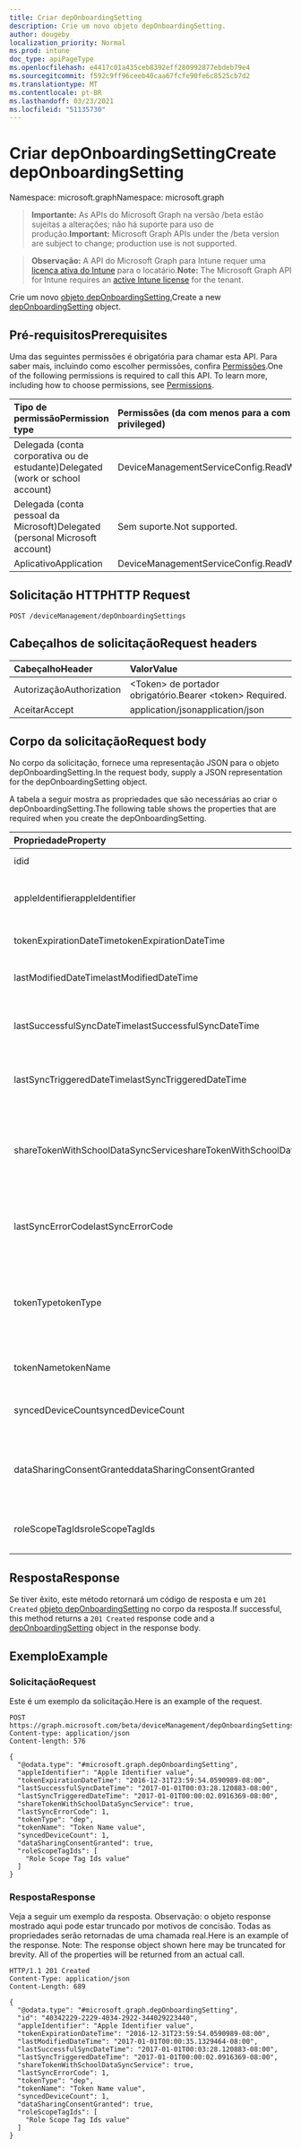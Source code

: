 ```yaml
---
title: Criar depOnboardingSetting
description: Crie um novo objeto depOnboardingSetting.
author: dougeby
localization_priority: Normal
ms.prod: intune
doc_type: apiPageType
ms.openlocfilehash: e4417c01a435ceb8392eff280992877ebdeb79e4
ms.sourcegitcommit: f592c9ff96ceeb40caa67fcfe90fe6c8525cb7d2
ms.translationtype: MT
ms.contentlocale: pt-BR
ms.lasthandoff: 03/23/2021
ms.locfileid: "51135730"
---
```

# <a name="create-deponboardingsetting"></a><span data-ttu-id="a96ce-103">Criar depOnboardingSetting</span><span class="sxs-lookup"><span data-stu-id="a96ce-103">Create depOnboardingSetting</span></span>

<span data-ttu-id="a96ce-104">Namespace: microsoft.graph</span><span class="sxs-lookup"><span data-stu-id="a96ce-104">Namespace: microsoft.graph</span></span>

> <span data-ttu-id="a96ce-105">**Importante:** As APIs do Microsoft Graph na versão /beta estão sujeitas a alterações; não há suporte para uso de produção.</span><span class="sxs-lookup"><span data-stu-id="a96ce-105">**Important:** Microsoft Graph APIs under the /beta version are subject to change; production use is not supported.</span></span>

> <span data-ttu-id="a96ce-106">**Observação:** A API do Microsoft Graph para Intune requer uma [licença ativa do Intune](https://go.microsoft.com/fwlink/?linkid=839381) para o locatário.</span><span class="sxs-lookup"><span data-stu-id="a96ce-106">**Note:** The Microsoft Graph API for Intune requires an [active Intune license](https://go.microsoft.com/fwlink/?linkid=839381) for the tenant.</span></span>

<span data-ttu-id="a96ce-107">Crie um novo [objeto depOnboardingSetting.](../resources/intune-enrollment-deponboardingsetting.md)</span><span class="sxs-lookup"><span data-stu-id="a96ce-107">Create a new [depOnboardingSetting](../resources/intune-enrollment-deponboardingsetting.md) object.</span></span>

## <a name="prerequisites"></a><span data-ttu-id="a96ce-108">Pré-requisitos</span><span class="sxs-lookup"><span data-stu-id="a96ce-108">Prerequisites</span></span>
<span data-ttu-id="a96ce-p101">Uma das seguintes permissões é obrigatória para chamar esta API. Para saber mais, incluindo como escolher permissões, confira [Permissões](/graph/permissions-reference).</span><span class="sxs-lookup"><span data-stu-id="a96ce-p101">One of the following permissions is required to call this API. To learn more, including how to choose permissions, see [Permissions](/graph/permissions-reference).</span></span>

|<span data-ttu-id="a96ce-111">Tipo de permissão</span><span class="sxs-lookup"><span data-stu-id="a96ce-111">Permission type</span></span>|<span data-ttu-id="a96ce-112">Permissões (da com menos para a com mais privilégios)</span><span class="sxs-lookup"><span data-stu-id="a96ce-112">Permissions (from least to most privileged)</span></span>|
|:---|:---|
|<span data-ttu-id="a96ce-113">Delegada (conta corporativa ou de estudante)</span><span class="sxs-lookup"><span data-stu-id="a96ce-113">Delegated (work or school account)</span></span>|<span data-ttu-id="a96ce-114">DeviceManagementServiceConfig.ReadWrite.All</span><span class="sxs-lookup"><span data-stu-id="a96ce-114">DeviceManagementServiceConfig.ReadWrite.All</span></span>|
|<span data-ttu-id="a96ce-115">Delegada (conta pessoal da Microsoft)</span><span class="sxs-lookup"><span data-stu-id="a96ce-115">Delegated (personal Microsoft account)</span></span>|<span data-ttu-id="a96ce-116">Sem suporte.</span><span class="sxs-lookup"><span data-stu-id="a96ce-116">Not supported.</span></span>|
|<span data-ttu-id="a96ce-117">Aplicativo</span><span class="sxs-lookup"><span data-stu-id="a96ce-117">Application</span></span>|<span data-ttu-id="a96ce-118">DeviceManagementServiceConfig.ReadWrite.All</span><span class="sxs-lookup"><span data-stu-id="a96ce-118">DeviceManagementServiceConfig.ReadWrite.All</span></span>|

## <a name="http-request"></a><span data-ttu-id="a96ce-119">Solicitação HTTP</span><span class="sxs-lookup"><span data-stu-id="a96ce-119">HTTP Request</span></span>
<!-- {
  "blockType": "ignored"
}
-->
``` http
POST /deviceManagement/depOnboardingSettings
```

## <a name="request-headers"></a><span data-ttu-id="a96ce-120">Cabeçalhos de solicitação</span><span class="sxs-lookup"><span data-stu-id="a96ce-120">Request headers</span></span>
|<span data-ttu-id="a96ce-121">Cabeçalho</span><span class="sxs-lookup"><span data-stu-id="a96ce-121">Header</span></span>|<span data-ttu-id="a96ce-122">Valor</span><span class="sxs-lookup"><span data-stu-id="a96ce-122">Value</span></span>|
|:---|:---|
|<span data-ttu-id="a96ce-123">Autorização</span><span class="sxs-lookup"><span data-stu-id="a96ce-123">Authorization</span></span>|<span data-ttu-id="a96ce-124">&lt;Token&gt; de portador obrigatório.</span><span class="sxs-lookup"><span data-stu-id="a96ce-124">Bearer &lt;token&gt; Required.</span></span>|
|<span data-ttu-id="a96ce-125">Aceitar</span><span class="sxs-lookup"><span data-stu-id="a96ce-125">Accept</span></span>|<span data-ttu-id="a96ce-126">application/json</span><span class="sxs-lookup"><span data-stu-id="a96ce-126">application/json</span></span>|

## <a name="request-body"></a><span data-ttu-id="a96ce-127">Corpo da solicitação</span><span class="sxs-lookup"><span data-stu-id="a96ce-127">Request body</span></span>
<span data-ttu-id="a96ce-128">No corpo da solicitação, fornece uma representação JSON para o objeto depOnboardingSetting.</span><span class="sxs-lookup"><span data-stu-id="a96ce-128">In the request body, supply a JSON representation for the depOnboardingSetting object.</span></span>

<span data-ttu-id="a96ce-129">A tabela a seguir mostra as propriedades que são necessárias ao criar o depOnboardingSetting.</span><span class="sxs-lookup"><span data-stu-id="a96ce-129">The following table shows the properties that are required when you create the depOnboardingSetting.</span></span>

|<span data-ttu-id="a96ce-130">Propriedade</span><span class="sxs-lookup"><span data-stu-id="a96ce-130">Property</span></span>|<span data-ttu-id="a96ce-131">Tipo</span><span class="sxs-lookup"><span data-stu-id="a96ce-131">Type</span></span>|<span data-ttu-id="a96ce-132">Descrição</span><span class="sxs-lookup"><span data-stu-id="a96ce-132">Description</span></span>|
|:---|:---|:---|
|<span data-ttu-id="a96ce-133">id</span><span class="sxs-lookup"><span data-stu-id="a96ce-133">id</span></span>|<span data-ttu-id="a96ce-134">Cadeia de caracteres</span><span class="sxs-lookup"><span data-stu-id="a96ce-134">String</span></span>|<span data-ttu-id="a96ce-135">O UUID do objeto.</span><span class="sxs-lookup"><span data-stu-id="a96ce-135">UUID for the object</span></span>|
|<span data-ttu-id="a96ce-136">appleIdentifier</span><span class="sxs-lookup"><span data-stu-id="a96ce-136">appleIdentifier</span></span>|<span data-ttu-id="a96ce-137">Cadeia de caracteres</span><span class="sxs-lookup"><span data-stu-id="a96ce-137">String</span></span>|<span data-ttu-id="a96ce-138">A ID da Apple usada para obter o token atual.</span><span class="sxs-lookup"><span data-stu-id="a96ce-138">The Apple ID used to obtain the current token.</span></span>|
|<span data-ttu-id="a96ce-139">tokenExpirationDateTime</span><span class="sxs-lookup"><span data-stu-id="a96ce-139">tokenExpirationDateTime</span></span>|<span data-ttu-id="a96ce-140">DateTimeOffset</span><span class="sxs-lookup"><span data-stu-id="a96ce-140">DateTimeOffset</span></span>|<span data-ttu-id="a96ce-141">Quando o token expirar.</span><span class="sxs-lookup"><span data-stu-id="a96ce-141">When the token will expire.</span></span>|
|<span data-ttu-id="a96ce-142">lastModifiedDateTime</span><span class="sxs-lookup"><span data-stu-id="a96ce-142">lastModifiedDateTime</span></span>|<span data-ttu-id="a96ce-143">DateTimeOffset</span><span class="sxs-lookup"><span data-stu-id="a96ce-143">DateTimeOffset</span></span>|<span data-ttu-id="a96ce-144">Quando o serviço foi integrado.</span><span class="sxs-lookup"><span data-stu-id="a96ce-144">When the service was onboarded.</span></span>|
|<span data-ttu-id="a96ce-145">lastSuccessfulSyncDateTime</span><span class="sxs-lookup"><span data-stu-id="a96ce-145">lastSuccessfulSyncDateTime</span></span>|<span data-ttu-id="a96ce-146">DateTimeOffset</span><span class="sxs-lookup"><span data-stu-id="a96ce-146">DateTimeOffset</span></span>|<span data-ttu-id="a96ce-147">Quando o serviço foi sintetizado pela última vez com o Intune</span><span class="sxs-lookup"><span data-stu-id="a96ce-147">When the service last syned with Intune</span></span>|
|<span data-ttu-id="a96ce-148">lastSyncTriggeredDateTime</span><span class="sxs-lookup"><span data-stu-id="a96ce-148">lastSyncTriggeredDateTime</span></span>|<span data-ttu-id="a96ce-149">DateTimeOffset</span><span class="sxs-lookup"><span data-stu-id="a96ce-149">DateTimeOffset</span></span>|<span data-ttu-id="a96ce-150">Quando o Intune solicitou pela última vez uma sincronização.</span><span class="sxs-lookup"><span data-stu-id="a96ce-150">When Intune last requested a sync.</span></span>|
|<span data-ttu-id="a96ce-151">shareTokenWithSchoolDataSyncService</span><span class="sxs-lookup"><span data-stu-id="a96ce-151">shareTokenWithSchoolDataSyncService</span></span>|<span data-ttu-id="a96ce-152">Booleano</span><span class="sxs-lookup"><span data-stu-id="a96ce-152">Boolean</span></span>|<span data-ttu-id="a96ce-153">Se o compartilhamento de token Dep está habilitado ou não com o serviço de Sincronização de Dados escolares.</span><span class="sxs-lookup"><span data-stu-id="a96ce-153">Whether or not the Dep token sharing is enabled with the School Data Sync service.</span></span>|
|<span data-ttu-id="a96ce-154">lastSyncErrorCode</span><span class="sxs-lookup"><span data-stu-id="a96ce-154">lastSyncErrorCode</span></span>|<span data-ttu-id="a96ce-155">Int32</span><span class="sxs-lookup"><span data-stu-id="a96ce-155">Int32</span></span>|<span data-ttu-id="a96ce-156">Código de erro relatado pela Apple durante a última sincronização de dep.</span><span class="sxs-lookup"><span data-stu-id="a96ce-156">Error code reported by Apple during last dep sync.</span></span>|
|<span data-ttu-id="a96ce-157">tokenType</span><span class="sxs-lookup"><span data-stu-id="a96ce-157">tokenType</span></span>|[<span data-ttu-id="a96ce-158">depTokenType</span><span class="sxs-lookup"><span data-stu-id="a96ce-158">depTokenType</span></span>](../resources/intune-enrollment-deptokentype.md)|<span data-ttu-id="a96ce-159">Obtém ou define o Tipo de Token de Dep.</span><span class="sxs-lookup"><span data-stu-id="a96ce-159">Gets or sets the Dep Token Type.</span></span> <span data-ttu-id="a96ce-160">Os valores possíveis são: `none`, `dep`, `appleSchoolManager`.</span><span class="sxs-lookup"><span data-stu-id="a96ce-160">Possible values are: `none`, `dep`, `appleSchoolManager`.</span></span>|
|<span data-ttu-id="a96ce-161">tokenName</span><span class="sxs-lookup"><span data-stu-id="a96ce-161">tokenName</span></span>|<span data-ttu-id="a96ce-162">Cadeia de caracteres</span><span class="sxs-lookup"><span data-stu-id="a96ce-162">String</span></span>|<span data-ttu-id="a96ce-163">Nome amigável para Token de Dep</span><span class="sxs-lookup"><span data-stu-id="a96ce-163">Friendly Name for Dep Token</span></span>|
|<span data-ttu-id="a96ce-164">syncedDeviceCount</span><span class="sxs-lookup"><span data-stu-id="a96ce-164">syncedDeviceCount</span></span>|<span data-ttu-id="a96ce-165">Int32</span><span class="sxs-lookup"><span data-stu-id="a96ce-165">Int32</span></span>|<span data-ttu-id="a96ce-166">Obtém contagem de dispositivos sincronizados</span><span class="sxs-lookup"><span data-stu-id="a96ce-166">Gets synced device count</span></span>|
|<span data-ttu-id="a96ce-167">dataSharingConsentGranted</span><span class="sxs-lookup"><span data-stu-id="a96ce-167">dataSharingConsentGranted</span></span>|<span data-ttu-id="a96ce-168">Booleano</span><span class="sxs-lookup"><span data-stu-id="a96ce-168">Boolean</span></span>|<span data-ttu-id="a96ce-169">Consentimento concedido para compartilhamento de dados com o Serviço de Dep da Apple</span><span class="sxs-lookup"><span data-stu-id="a96ce-169">Consent granted for data sharing with Apple Dep Service</span></span>|
|<span data-ttu-id="a96ce-170">roleScopeTagIds</span><span class="sxs-lookup"><span data-stu-id="a96ce-170">roleScopeTagIds</span></span>|<span data-ttu-id="a96ce-171">Coleção de cadeias de caracteres</span><span class="sxs-lookup"><span data-stu-id="a96ce-171">String collection</span></span>|<span data-ttu-id="a96ce-172">Lista de marcas de escopo para esta instância entity.</span><span class="sxs-lookup"><span data-stu-id="a96ce-172">List of Scope Tags for this Entity instance.</span></span>|



## <a name="response"></a><span data-ttu-id="a96ce-173">Resposta</span><span class="sxs-lookup"><span data-stu-id="a96ce-173">Response</span></span>
<span data-ttu-id="a96ce-174">Se tiver êxito, este método retornará um código de resposta e um `201 Created` [objeto depOnboardingSetting](../resources/intune-enrollment-deponboardingsetting.md) no corpo da resposta.</span><span class="sxs-lookup"><span data-stu-id="a96ce-174">If successful, this method returns a `201 Created` response code and a [depOnboardingSetting](../resources/intune-enrollment-deponboardingsetting.md) object in the response body.</span></span>

## <a name="example"></a><span data-ttu-id="a96ce-175">Exemplo</span><span class="sxs-lookup"><span data-stu-id="a96ce-175">Example</span></span>

### <a name="request"></a><span data-ttu-id="a96ce-176">Solicitação</span><span class="sxs-lookup"><span data-stu-id="a96ce-176">Request</span></span>
<span data-ttu-id="a96ce-177">Este é um exemplo da solicitação.</span><span class="sxs-lookup"><span data-stu-id="a96ce-177">Here is an example of the request.</span></span>
``` http
POST https://graph.microsoft.com/beta/deviceManagement/depOnboardingSettings
Content-type: application/json
Content-length: 576

{
  "@odata.type": "#microsoft.graph.depOnboardingSetting",
  "appleIdentifier": "Apple Identifier value",
  "tokenExpirationDateTime": "2016-12-31T23:59:54.0590989-08:00",
  "lastSuccessfulSyncDateTime": "2017-01-01T00:03:28.120883-08:00",
  "lastSyncTriggeredDateTime": "2017-01-01T00:00:02.0916369-08:00",
  "shareTokenWithSchoolDataSyncService": true,
  "lastSyncErrorCode": 1,
  "tokenType": "dep",
  "tokenName": "Token Name value",
  "syncedDeviceCount": 1,
  "dataSharingConsentGranted": true,
  "roleScopeTagIds": [
    "Role Scope Tag Ids value"
  ]
}
```

### <a name="response"></a><span data-ttu-id="a96ce-178">Resposta</span><span class="sxs-lookup"><span data-stu-id="a96ce-178">Response</span></span>
<span data-ttu-id="a96ce-p103">Veja a seguir um exemplo da resposta. Observação: o objeto response mostrado aqui pode estar truncado por motivos de concisão. Todas as propriedades serão retornadas de uma chamada real.</span><span class="sxs-lookup"><span data-stu-id="a96ce-p103">Here is an example of the response. Note: The response object shown here may be truncated for brevity. All of the properties will be returned from an actual call.</span></span>
``` http
HTTP/1.1 201 Created
Content-Type: application/json
Content-Length: 689

{
  "@odata.type": "#microsoft.graph.depOnboardingSetting",
  "id": "40342229-2229-4034-2922-344029223440",
  "appleIdentifier": "Apple Identifier value",
  "tokenExpirationDateTime": "2016-12-31T23:59:54.0590989-08:00",
  "lastModifiedDateTime": "2017-01-01T00:00:35.1329464-08:00",
  "lastSuccessfulSyncDateTime": "2017-01-01T00:03:28.120883-08:00",
  "lastSyncTriggeredDateTime": "2017-01-01T00:00:02.0916369-08:00",
  "shareTokenWithSchoolDataSyncService": true,
  "lastSyncErrorCode": 1,
  "tokenType": "dep",
  "tokenName": "Token Name value",
  "syncedDeviceCount": 1,
  "dataSharingConsentGranted": true,
  "roleScopeTagIds": [
    "Role Scope Tag Ids value"
  ]
}
```




